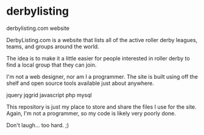 derbylisting
============

derbylisting.com website

DerbyListing.com is a website that lists all of the active roller derby leagues, teams, and groups around the world.

The idea is to make it a little easier for people interested in roller derby to find a local group that they can join.

I'm not a web designer, nor am I a programmer.  The site is built using off the shelf and open source tools available just about anywhere.

jquery
jqgrid
javascript
php
mysql

This repository is just my place to store and share the files I use for the site.  Again, I'm not a programmer, so my code is likely very poorly done.

Don't laugh... too hard.  ;)
